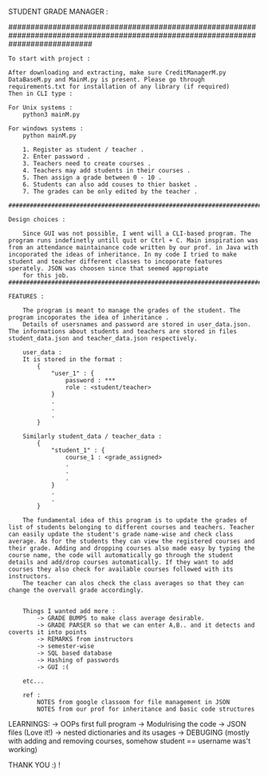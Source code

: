 STUDENT GRADE MANAGER :

###################################################################################################################################

    To start with project :

    After downloading and extracting, make sure CreditManagerM.py DataBaseM.py and MainM.py is present. Please go through requirements.txt for installation of any library (if required)
    Then in CLI type :

    For Unix systems :
        python3 mainM.py
    
    For windows systems :
        python mainM.py

        1. Register as student / teacher .
        2. Enter password .
        3. Teachers need to create courses .
        4. Teachers may add students in their courses .
        5. Then assign a grade between 0 - 10 . 
        6. Students can also add couses to thier basket .
        7. The grades can be only edited by the teacher .
    
    ############################################################################################################################

    Design choices :

        Since GUI was not possible, I went will a CLI-based program. The program runs indefinetly untill quit or Ctrl + C. Main inspiration was from an attendance maintainance code written by our prof. in Java with incoporated the ideas of inheritance. In my code I tried to make student and teacher different classes to incoporate features sperately. JSON was choosen since that seemed appropiate 
        for this job.
    ############################################################################################################################

    FEATURES :

        The program is meant to manage the grades of the student. The program incoporates the idea of inheritance .
        Details of usersnames and password are stored in user_data.json. The informations about students and teachers are stored in files student_data.json and teacher_data.json respectively.

        user_data :
        It is stored in the format : 
            {
                "user_1" : {
                    password : ***
                    role : <student/teacher>
                }
                .
                .
                .
            }
            
        Similarly student_data / teacher_data :
            {
                "student_1" : {
                    course_1 : <grade_assigned>
                    .
                    .
                    .
                }
                .
                .
            }

        The fundamental idea of this program is to update the grades of list of students belonging to different courses and teachers. Teacher can easily update the student's grade name-wise and check class average. As for the students they can view the registered courses and their grade. Adding and dropping courses also made easy by typing the course name, the code will automatically go through the student details and add/drop courses automatically. If they want to add courses they also check for available courses followed with its instructors.
        The teacher can alos check the class averages so that they can change the overvall grade accordingly.


        Things I wanted add more :
            -> GRADE BUMPS to make class average desirable.
            -> GRADE PARSER so that we can enter A,B.. and it detects and coverts it into points
            -> REMARKS from instructors
            -> semester-wise
            -> SQL based database
            -> Hashing of passwords
            -> GUI :(

        etc...

        ref : 
            NOTES from google classoom for file management in JSON
            NOTES from our prof for inheritance and basic code structures


LEARNINGS:
    -> OOPs first full program
    -> Modulrising the code
    -> JSON files (Love it!)
    -> nested dictionaries and its usages
    -> DEBUGING (mostly with adding and removing courses, somehow student == username was't working)

THANK YOU :) !

